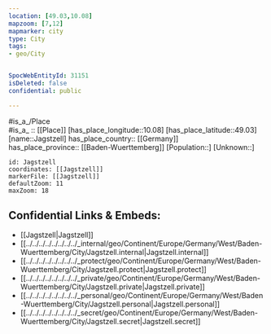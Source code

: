 ```yaml
---
location: [49.03,10.08] 
mapzoom: [7,12] 
mapmarker: city 
type: City
tags:
- geo/City


SpocWebEntityId: 31151
isDeleted: false
confidential: public

---
```

#is_a_/Place  
#is_a_ :: [[Place]] 
[has_place_longitude::10.08] 
[has_place_latitude::49.03] 
[name::Jagstzell] 
has_place_country:: [[Germany]]  
has_place_province:: [[Baden-Wuerttemberg]] 
[Population::] 
[Unknown::] 


```leaflet
id: Jagstzell
coordinates: [[Jagstzell]] 
markerFile: [[Jagstzell]] 
defaultZoom: 11 
maxZoom: 18
```


## Confidential Links & Embeds: 
- [[Jagstzell|Jagstzell]]  
- [[../../../../../../../../_internal/geo/Continent/Europe/Germany/West/Baden-Wuerttemberg/City/Jagstzell.internal|Jagstzell.internal]] 
- [[../../../../../../../../_protect/geo/Continent/Europe/Germany/West/Baden-Wuerttemberg/City/Jagstzell.protect|Jagstzell.protect]] 
- [[../../../../../../../../_private/geo/Continent/Europe/Germany/West/Baden-Wuerttemberg/City/Jagstzell.private|Jagstzell.private]] 
- [[../../../../../../../../_personal/geo/Continent/Europe/Germany/West/Baden-Wuerttemberg/City/Jagstzell.personal|Jagstzell.personal]] 
- [[../../../../../../../../_secret/geo/Continent/Europe/Germany/West/Baden-Wuerttemberg/City/Jagstzell.secret|Jagstzell.secret]] 
